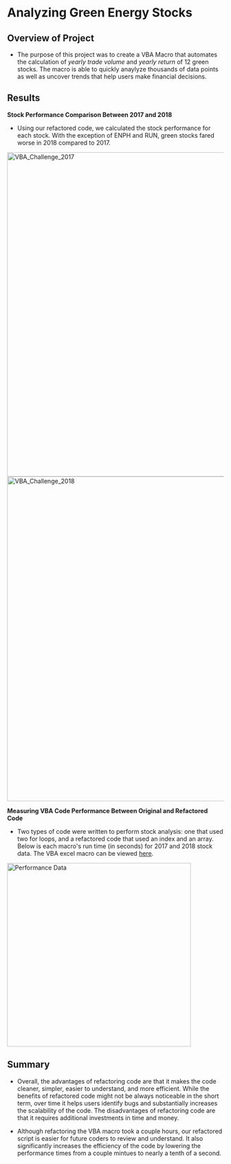 # Analyzing Green Energy Stocks

## Overview of Project
- The purpose of this project was to create a VBA Macro that automates the calculation of _yearly trade volume_ and _yearly return_ of 12 green stocks. The macro is able to quickly anaylyze thousands of data points as well as uncover trends that help users make financial decisions. 

## Results

**Stock Performance Comparison Between 2017 and 2018**
- Using our refactored code, we calculated the stock performance for each stock. With the exception of ENPH and RUN, green stocks fared worse in 2018 compared to 2017.

<img width="754" alt="VBA_Challenge_2017" src="https://user-images.githubusercontent.com/10199828/123672692-a0ddd880-d80d-11eb-834a-8746bf21fc1d.png">
<img width="755" alt="VBA_Challenge_2018" src="https://user-images.githubusercontent.com/10199828/123672696-a20f0580-d80d-11eb-8d65-8ce6755ae45c.png">


**Measuring VBA Code Performance Between Original and Refactored Code**
- Two types of code were written to perform stock analysis: one that used two for loops, and a refactored code that used an index and an array. Below is each macro's run time (in seconds) for 2017 and 2018 stock data. The VBA excel macro can be viewed [here](https://github.com/gabalita/stock-analysis/blob/main/VBA_Challenge.xlsm).

<img width="427" alt="Performance Data" src="https://user-images.githubusercontent.com/10199828/123674504-acca9a00-d80f-11eb-8885-f188aa73f6cd.png">



## Summary

- Overall, the advantages of refactoring code are that it makes the code cleaner, simpler, easier to understand, and more efficient. While the benefits of refactored code might not be always noticeable in the short term, over time it helps users identify bugs and substantially increases the scalability of the code. The disadvantages of refactoring code are that it requires additional investments in time and money. 

- Although refactoring the VBA macro took a couple hours, our refactored script is easier for future coders to review and understand. It also significantly increases the efficiency of the code by lowering the performance times from a couple mintues to nearly a tenth of a second. 

